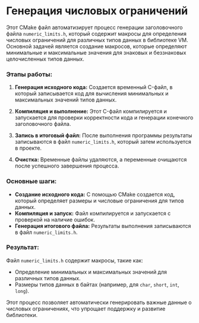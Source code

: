 # Генерация числовых ограничений

Этот CMake файл автоматизирует процесс генерации заголовочного файла `numeric_limits.h`, который содержит макросы для
определения числовых ограничений для различных типов данных в библиотеке VM. Основной задачей является создание
макросов, которые определяют минимальные и максимальные значения для знаковых и беззнаковых целочисленных типов данных.

### Этапы работы:

1. **Генерация исходного кода:**
   Создается временный C-файл, в который записывается код для вычисления минимальных и максимальных значений типов
   данных.

2. **Компиляция и выполнение:**
   Этот C-файл компилируется и запускается для проверки корректности кода и генерации конечного заголовочного файла.

3. **Запись в итоговый файл:**
   После выполнения программы результаты записываются в файл `numeric_limits.h`, который затем используется в проекте.

4. **Очистка:**
   Временные файлы удаляются, а переменные очищаются после успешного завершения процесса.

### Основные шаги:

- **Создание исходного кода:** С помощью CMake создается код, который определяет размеры и числовые ограничения для
  типов данных.
- **Компиляция и запуск:** Файл компилируется и запускается с проверкой на наличие ошибок.
- **Генерация итогового файла:** Результаты выполнения записываются в файл `numeric_limits.h`.

### Результат:

Файл `numeric_limits.h` содержит макросы, такие как:

- Определение минимальных и максимальных значений для различных типов данных.
- Размеры типов данных в байтах (например, для `char`, `short`, `int`, `long`).

Этот процесс позволяет автоматически генерировать важные данные о числовых ограничениях, что упрощает поддержку и
развитие библиотеки.
